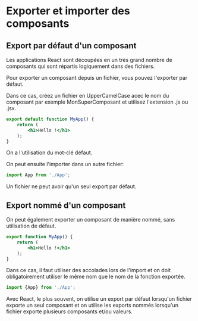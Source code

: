 # Exporter et importer des composants

## Export par défaut d'un composant

Les applications React sont découpées en un très grand nombre de composants qui sont répartis logiquement dans des
fichiers.

Pour exporter un composant depuis un fichier, vous pouvez l'exporter par défaut.

Dans ce cas, créez un fichier en UpperCamelCase acec le nom du composant par exemple MonSuperComposant et utilisez
l'extension .js ou .jsx.

```jsx
export default function MyApp() {
    return (
        <h1>Hello !</h1>
    );
}
```

On a l'utilisation du mot-clé défaut.

On peut ensuite l'importer dans un autre fichier:

```jsx
import App from './App';
```

Un fichier ne peut avoir qu'un seul export par défaut.

## Export nommé d'un composant

On peut également exporter un composant de manière nommé, sans utilisation de défaut.

```jsx
export function MyApp() {
    return (
        <h1>Hello !</h1>
    );
}
```

Dans ce cas, il faut utiliser des accolades lors de l'import et on doit obligatoirement utiliser le même nom que le nom
de la fonction exportée.

```jsx
import {App} from './App';
```

Avec React, le plus souvent, on utilise un export par défaut lorsqu'un fichier exporte un seul composant et on utilise
les exports nommés lorsqu'un fichier exporte plusieurs composants et/ou valeurs.
